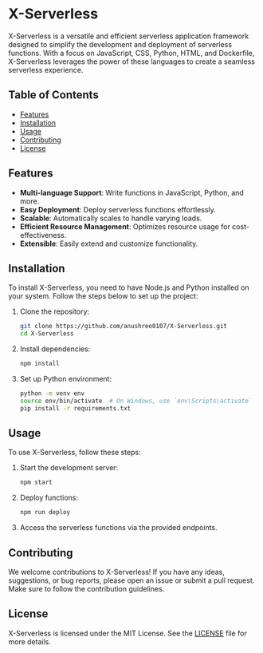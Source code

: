 # X-Serverless

X-Serverless is a versatile and efficient serverless application framework designed to simplify the development and deployment of serverless functions. With a focus on JavaScript, CSS, Python, HTML, and Dockerfile, X-Serverless leverages the power of these languages to create a seamless serverless experience.

## Table of Contents

- [Features](#features)
- [Installation](#installation)
- [Usage](#usage)
- [Contributing](#contributing)
- [License](#license)

## Features

- **Multi-language Support**: Write functions in JavaScript, Python, and more.
- **Easy Deployment**: Deploy serverless functions effortlessly.
- **Scalable**: Automatically scales to handle varying loads.
- **Efficient Resource Management**: Optimizes resource usage for cost-effectiveness.
- **Extensible**: Easily extend and customize functionality.

## Installation

To install X-Serverless, you need to have Node.js and Python installed on your system. Follow the steps below to set up the project:

1. Clone the repository:
   ```bash
   git clone https://github.com/anushree0107/X-Serverless.git
   cd X-Serverless
   ```

2. Install dependencies:
   ```bash
   npm install
   ```

3. Set up Python environment:
   ```bash
   python -m venv env
   source env/bin/activate  # On Windows, use `env\Scripts\activate`
   pip install -r requirements.txt
   ```

## Usage

To use X-Serverless, follow these steps:

1. Start the development server:
   ```bash
   npm start
   ```

2. Deploy functions:
   ```bash
   npm run deploy
   ```

3. Access the serverless functions via the provided endpoints.

## Contributing

We welcome contributions to X-Serverless! If you have any ideas, suggestions, or bug reports, please open an issue or submit a pull request. Make sure to follow the contribution guidelines.

## License

X-Serverless is licensed under the MIT License. See the [LICENSE](LICENSE) file for more details.
